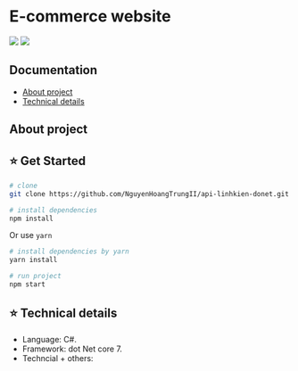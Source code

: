 # E-commerce website
[![](https://img.shields.io/badge/Facebook-nguyenhoangtrung-blue)](https://www.facebook.com/nguyenhoangtrunghhh/)
[![](https://img.shields.io/badge/Gmail-nguyenhoangtrunghs%40gmail.com-red)](mailto:nguyenhoangtrunghs@gmail.com)


## Documentation
* [About project](#about-project)
* [Technical details](#technical-details)



## About project
## :star: Get Started
``` bash
# clone
git clone https://github.com/NguyenHoangTrungII/api-linhkien-donet.git
```

``` bash
# install dependencies
npm install
```
Or use `yarn`
``` bash
# install dependencies by yarn
yarn install
```

``` bash
# run project
npm start
```
  
## :star: Technical details
- Language: C#.
- Framework: dot Net core 7.
- Techncial + others: 
